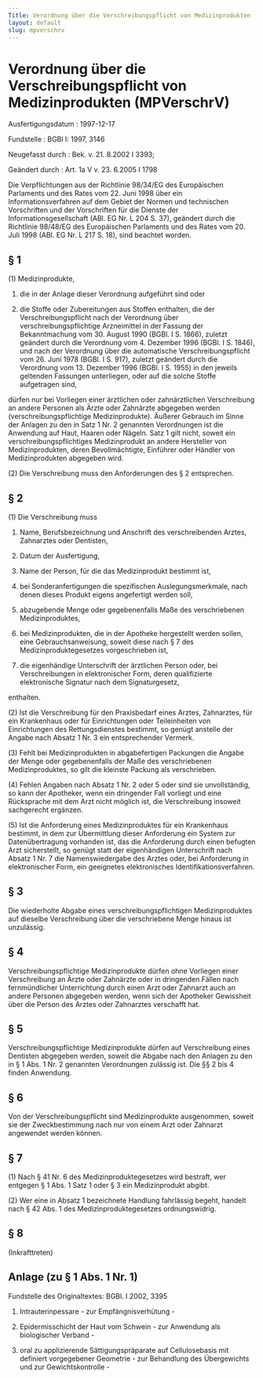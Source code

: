 ```yaml
---
Title: Verordnung über die Verschreibungspflicht von Medizinprodukten
layout: default
slug: mpverschrv
---
```


# Verordnung über die Verschreibungspflicht von Medizinprodukten (MPVerschrV)

Ausfertigungsdatum
:   1997-12-17

Fundstelle
:   BGBl I: 1997, 3146

Neugefasst durch
:   Bek. v. 21. 8.2002 I 3393;

Geändert durch
:   Art. 1a V v. 23. 6.2005 I 1798

Die Verpflichtungen aus der Richtlinie 98/34/EG des Europäischen
Parlaments und des Rates vom 22. Juni 1998 über ein
Informationsverfahren auf dem Gebiet der Normen und technischen
Vorschriften und der Vorschriften für die Dienste der
Informationsgesellschaft (ABl. EG Nr. L 204 S. 37), geändert durch die
Richtlinie 98/48/EG des Europäischen Parlaments und des Rates vom 20.
Juli 1998 (ABl. EG Nr. L 217 S. 18), sind beachtet worden.


## § 1

(1) Medizinprodukte,

1.  die in der Anlage dieser Verordnung aufgeführt sind oder


2.  die Stoffe oder Zubereitungen aus Stoffen enthalten, die der
    Verschreibungspflicht nach der Verordnung über
    verschreibungspflichtige Arzneimittel in der Fassung der
    Bekanntmachung vom 30. August 1990 (BGBl. I S. 1866), zuletzt geändert
    durch die Verordnung vom 4. Dezember 1996 (BGBl. I S. 1846), und nach
    der Verordnung über die automatische Verschreibungspflicht vom 26.
    Juni 1978 (BGBl. I S. 917), zuletzt geändert durch die Verordnung vom
    13\. Dezember 1996 (BGBl. I S. 1955) in den jeweils geltenden Fassungen
    unterliegen, oder auf die solche Stoffe aufgetragen sind,



dürfen nur bei Vorliegen einer ärztlichen oder zahnärztlichen
Verschreibung an andere Personen als Ärzte oder Zahnärzte abgegeben
werden (verschreibungspflichtige Medizinprodukte). Äußerer Gebrauch im
Sinne der Anlagen zu den in Satz 1 Nr. 2 genannten Verordnungen ist
die Anwendung auf Haut, Haaren oder Nägeln. Satz 1 gilt nicht, soweit
ein verschreibungspflichtiges Medizinprodukt an andere Hersteller von
Medizinprodukten, deren Bevollmächtigte, Einführer oder Händler von
Medizinprodukten abgegeben wird.

(2) Die Verschreibung muss den Anforderungen des § 2 entsprechen.


## § 2

(1) Die Verschreibung muss

1.  Name, Berufsbezeichnung und Anschrift des verschreibenden Arztes,
    Zahnarztes oder Dentisten,


2.  Datum der Ausfertigung,


3.  Name der Person, für die das Medizinprodukt bestimmt ist,


4.  bei Sonderanfertigungen die spezifischen Auslegungsmerkmale, nach
    denen dieses Produkt eigens angefertigt werden soll,


5.  abzugebende Menge oder gegebenenfalls Maße des verschriebenen
    Medizinproduktes,


6.  bei Medizinprodukten, die in der Apotheke hergestellt werden sollen,
    eine Gebrauchsanweisung, soweit diese nach § 7 des
    Medizinproduktegesetzes vorgeschrieben ist,


7.  die eigenhändige Unterschrift der ärztlichen Person oder, bei
    Verschreibungen in elektronischer Form, deren qualifizierte
    elektronische Signatur nach dem Signaturgesetz,



enthalten.

(2) Ist die Verschreibung für den Praxisbedarf eines Arztes,
Zahnarztes, für ein Krankenhaus oder für Einrichtungen oder
Teileinheiten von Einrichtungen des Rettungsdienstes bestimmt, so
genügt anstelle der Angabe nach Absatz 1 Nr. 3 ein entsprechender
Vermerk.

(3) Fehlt bei Medizinprodukten in abgabefertigen Packungen die Angabe
der Menge oder gegebenenfalls der Maße des verschriebenen
Medizinproduktes, so gilt die kleinste Packung als verschrieben.

(4) Fehlen Angaben nach Absatz 1 Nr. 2 oder 5 oder sind sie
unvollständig, so kann der Apotheker, wenn ein dringender Fall
vorliegt und eine Rücksprache mit dem Arzt nicht möglich ist, die
Verschreibung insoweit sachgerecht ergänzen.

(5) Ist die Anforderung eines Medizinproduktes für ein Krankenhaus
bestimmt, in dem zur Übermittlung dieser Anforderung ein System zur
Datenübertragung vorhanden ist, das die Anforderung durch einen
befugten Arzt sicherstellt, so genügt statt der eigenhändigen
Unterschrift nach Absatz 1 Nr. 7 die Namenswiedergabe des Arztes oder,
bei Anforderung in elektronischer Form, ein geeignetes elektronisches
Identifikationsverfahren.


## § 3

Die wiederholte Abgabe eines verschreibungspflichtigen
Medizinproduktes auf dieselbe Verschreibung über die verschriebene
Menge hinaus ist unzulässig.


## § 4

Verschreibungspflichtige Medizinprodukte dürfen ohne Vorliegen einer
Verschreibung an Ärzte oder Zahnärzte oder in dringenden Fällen nach
fernmündlicher Unterrichtung durch einen Arzt oder Zahnarzt auch an
andere Personen abgegeben werden, wenn sich der Apotheker Gewissheit
über die Person des Arztes oder Zahnarztes verschafft hat.


## § 5

Verschreibungspflichtige Medizinprodukte dürfen auf Verschreibung
eines Dentisten abgegeben werden, soweit die Abgabe nach den Anlagen
zu den in § 1 Abs. 1 Nr. 2 genannten Verordnungen zulässig ist. Die §§
2 bis 4 finden Anwendung.


## § 6

Von der Verschreibungspflicht sind Medizinprodukte ausgenommen, soweit
sie der Zweckbestimmung nach nur von einem Arzt oder Zahnarzt
angewendet werden können.


## § 7

(1) Nach § 41 Nr. 6 des Medizinproduktegesetzes wird bestraft, wer
entgegen § 1 Abs. 1 Satz 1 oder § 3 ein Medizinprodukt abgibt.

(2) Wer eine in Absatz 1 bezeichnete Handlung fahrlässig begeht,
handelt nach § 42 Abs. 1 des Medizinproduktegesetzes ordnungswidrig.


## § 8

(Inkrafttreten)


## Anlage (zu § 1 Abs. 1 Nr. 1)

Fundstelle des Originaltextes: BGBl. I 2002, 3395


1.  Intrauterinpessare - zur Empfängnisverhütung -


2.  Epidermisschicht der Haut vom Schwein - zur Anwendung als biologischer
    Verband -


3.  oral zu applizierende Sättigungspräparate auf Cellulosebasis mit
    definiert vorgegebener Geometrie - zur Behandlung des Übergewichts und
    zur Gewichtskontrolle -




